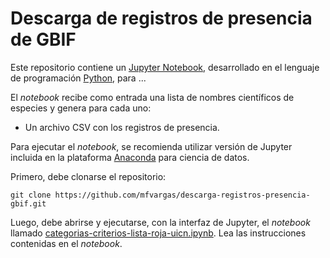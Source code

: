# Descarga de registros de presencia de GBIF

Este repositorio contiene un [Jupyter Notebook](https://jupyter.org/), desarrollado en el lenguaje de programación [Python](https://www.python.org/), para ...

El _notebook_ recibe como entrada una lista de nombres científicos de especies y genera para cada uno:
- Un archivo CSV con los registros de presencia.

Para ejecutar el _notebook_, se recomienda utilizar versión de Jupyter incluida en la plataforma [Anaconda](https://www.anaconda.com/) para ciencia de datos.

Primero, debe clonarse el repositorio:
```
git clone https://github.com/mfvargas/descarga-registros-presencia-gbif.git
```

Luego, debe abrirse y ejecutarse, con la interfaz de Jupyter, el _notebook_ llamado [categorias-criterios-lista-roja-uicn.ipynb](https://github.com/mfvargas/categorias-criterios-lista-roja-uicn/blob/master/categorias-criterios-lista-roja-uicn.ipynb). Lea las instrucciones contenidas en el _notebook_.
